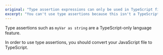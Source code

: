 ```yaml
---
original: "Type assertion expressions can only be used in TypeScript files."
excerpt: "You can't use type assertions because this isn't a TypeScript file"
---
```


Type assertions such as `myVar as string` are a TypeScript-only language feature.

In order to use type assertions, you should convert your JavaScript file to TypeScript.
